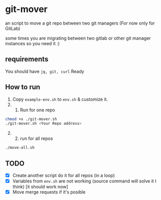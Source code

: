 # git-mover
an script to move a git repo between two git managers (For now only for GitLab)

some times you are migrating between two gitlab or other git manager instances so you need it :)

## requirements
You should have `jq, git, curl` Ready

## How to run
1. Copy `example-env.sh` to `env.sh` & customize it.
2. 1. Run for one repo
```bash
chmod +x ./git-mover.sh
./git-mover.sh <Your Repo address>
```
2. 2. run for all repos
```bash
./move-all.sh
```

## TODO
- [x] Create another script do it for all repos (in a loop)
- [x] Variables from `env.sh` are not working (source command will solve it I think) [it should work now]
- [x] Move merge requests if it's posible
